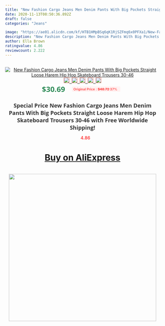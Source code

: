 ```yaml
---
title: "New Fashion Cargo Jeans Men Denim Pants With Big Pockets Straight Loose Harem Hip Hop Skateboard Trousers 30-46"
date: 2020-11-13T08:50:36.892Z
draft: false
categories: "Jeans"

image: "https://ae01.alicdn.com/kf/HTB1HMpBSq6qK1RjSZFmq6x0PFXa1/New-Fashion-Cargo-Jeans-Men-Denim-Pants-With-Many-Big-Pocket-Straight-Loose-Baggy-Harem-Hip.jpg"
description: "New Fashion Cargo Jeans Men Denim Pants With Big Pockets Straight Loose Harem Hip Hop Skateboard Trousers 30-46"
author: Ella Brown
ratingvalue: 4.86
reviewcount: 2.222
---
```

<br>
<div style="text-align: center;">
<a href="https://s.click.aliexpress.com/e/_9xVik9" target="_blank" rel="nofollow noopener noreferrer"><img alt="New Fashion Cargo Jeans Men Denim Pants With Big Pockets Straight Loose Harem Hip Hop Skateboard Trousers 30-46" class="magnifier-image" src="https://ae01.alicdn.com/kf/HTB1HMpBSq6qK1RjSZFmq6x0PFXa1/New-Fashion-Cargo-Jeans-Men-Denim-Pants-With-Many-Big-Pocket-Straight-Loose-Baggy-Harem-Hip.jpg_640x640.jpg">
<br>
<img style="border:1px solid salmon" src="https://ae01.alicdn.com/kf/HTB1HMpBSq6qK1RjSZFmq6x0PFXa1/New-Fashion-Cargo-Jeans-Men-Denim-Pants-With-Many-Big-Pocket-Straight-Loose-Baggy-Harem-Hip.jpg_120x120.jpg">&nbsp;&nbsp;<img style="border:1px solid salmon" src="https://ae01.alicdn.com/kf/HTB1LD2CPFXXXXbaXFXXq6xXFXXXA/New-Fashion-Cargo-Jeans-Men-Denim-Pants-With-Many-Big-Pocket-Straight-Loose-Baggy-Harem-Hip.jpg_120x120.jpg">&nbsp;&nbsp;<img style="border:1px solid salmon" src="https://ae01.alicdn.com/kf/HTB1v2LQPFXXXXXGXpXXq6xXFXXXs/New-Fashion-Cargo-Jeans-Men-Denim-Pants-With-Many-Big-Pocket-Straight-Loose-Baggy-Harem-Hip.jpg_120x120.jpg">&nbsp;&nbsp;<img style="border:1px solid salmon" src="https://ae01.alicdn.com/kf/HTB1xln1PFXXXXXwXXXXq6xXFXXX3/New-Fashion-Cargo-Jeans-Men-Denim-Pants-With-Many-Big-Pocket-Straight-Loose-Baggy-Harem-Hip.jpg_120x120.jpg">&nbsp;&nbsp;<img style="border:1px solid salmon" src="https://ae01.alicdn.com/kf/HTB10vnSPFXXXXcJXXXXq6xXFXXX3/New-Fashion-Cargo-Jeans-Men-Denim-Pants-With-Many-Big-Pocket-Straight-Loose-Baggy-Harem-Hip.jpg_120x120.jpg"></a></div><br0>
<div style="text-align: center;"><span style="background-color: white; border: 0px; box-sizing: border-box; color: seagreen; display: inline-block; font-family: &quot;open sans&quot; , &quot;arial&quot; , &quot;helvetica&quot; , sans-serif , &quot;heiti&quot;; font-size: 24px; font-stretch: inherit; font-weight: 700; line-height: inherit; margin: 0px 10px 0px 0px; padding: 0px; vertical-align: middle;">$30.69 </span>
<span style="background: rgb(255 , 241 , 241); border-radius: 3px; border: 0px; box-sizing: border-box; color: #ff4747; display: inline-block; font-family: inherit; font-size: 12px; font-stretch: inherit; font-style: inherit; font-variant: inherit; font-weight: 600; line-height: inherit; margin: 0px; padding: 2px 5px; transform: scale(0.9); vertical-align: middle;">Original Price : <b style="text-decoration: line-through;">$48.72 </b> 37%&nbsp;&nbsp;</span></div>
<h1 style="color: #333333; display: inline-block; font-family: &quot;open sans&quot; , &quot;arial&quot; , &quot;helvetica&quot; , sans-serif , &quot;heiti&quot;; font-size: 18px; font-stretch: inherit; font-weight: 700; text-align: center;">Special Price New Fashion Cargo Jeans Men Denim Pants With Big Pockets Straight Loose Harem Hip Hop Skateboard Trousers 30-46 with Free Worldwide Shipping!</h1>
<div style="color: #ff4747; text-align: center;">
<img src="https://4.bp.blogspot.com/-M0ZcTcb-5uY/XleCXlxnR4I/AAAAAAAAAEc/OrjgMkXV1oMQFaCRZj5HQwOCBcu3w1FegCPcBGAYYCw/s1600/star.png" style="height: 15px;">&nbsp;<b>4.86</b></div>
<div class="button_cont" align="center"><a class="buynow_a" href="https://s.click.aliexpress.com/e/_9xVik9" target="_blank" rel="nofollow noopener noreferrer"><H1>Buy on AliExpress</H1></a></div><br>
<div class="separator" style="clear: both; text-align: center;">
<img src="https://lh3.googleusercontent.com/-pTy5HemUv9M/XlePHvY0dAI/AAAAAAAAAE4/0nX5iRUoIWY8eMW9Dpxeirr157OZliDIgCLcBGAsYHQ/s1600/badge.gif" width="480">
</div>
